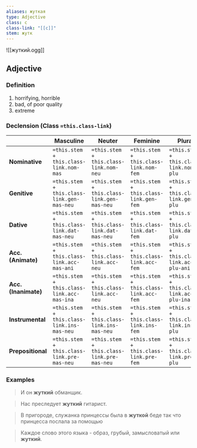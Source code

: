 ```yaml
---
aliases: жуткая
type: Adjective
class: c
class-link: "[[c]]"
stem: жутк
---
```

![[жуткий.ogg]]
## Adjective

### Definition
1. horrifying, horrible
2. bad, of poor quality
3. extreme

### Declension (Class `=this.class-link`)
| | Masculine | Neuter | Feminine | Plural |
|-|-|-|-|-|
|**Nominative**|`=this.stem + this.class-link.nom-mas`|`=this.stem + this.class-link.nom-neu`|`=this.stem + this.class-link.nom-fem`|`=this.stem + this.class-link.nom-plu`|
|**Genitive**|`=this.stem + this.class-link.gen-mas-neu`|`=this.stem + this.class-link.gen-mas-neu`|`=this.stem + this.class-link.gen-fem`|`=this.stem + this.class-link.gen-plu`|
|**Dative**|`=this.stem + this.class-link.dat-mas-neu`|`=this.stem + this.class-link.dat-mas-neu`|`=this.stem + this.class-link.dat-fem`|`=this.stem + this.class-link.dat-plu`|
|**Acc. (Animate)**|`=this.stem + this.class-link.acc-mas-ani`|`=this.stem + this.class-link.acc-neu`|`=this.stem + this.class-link.acc-fem`|`=this.stem + this.class-link.acc-plu-ani`|
|**Acc. (Inanimate)**|`=this.stem + this.class-link.acc-mas-ina`|`=this.stem + this.class-link.acc-neu`|`=this.stem + this.class-link.acc-fem`|`=this.stem + this.class-link.acc-plu-ina`|
|**Instrumental**|`=this.stem + this.class-link.ins-mas-neu`|`=this.stem + this.class-link.ins-mas-neu`|`=this.stem + this.class-link.ins-fem`|`=this.stem + this.class-link.ins-plu`|
|**Prepositional**|`=this.stem + this.class-link.pre-mas-neu`|`=this.stem + this.class-link.pre-mas-neu`|`=this.stem + this.class-link.pre-fem`|`=this.stem + this.class-link.pre-plu`|

### Examples
>И он **жуткий** обманщик.

>Нас преследует **жуткий** гитарист.

>В пригороде, служанка принцессы была в **жуткой** беде так что принцесса послала за помощью

>Каждое слово этого языка - образ, грубый, замысловатый или **жуткий**.